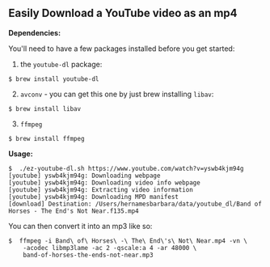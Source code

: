 ## Easily Download a YouTube video as an mp4


**Dependencies:**

You'll need to have a few packages installed before you get started:
1. the `youtube-dl` package:
```
$ brew install youtube-dl
```

2. `avconv` - you can get this one by just brew installing `libav`: 
```
$ brew install libav
```
3. `ffmpeg`
```
$ brew install ffmpeg
```

**Usage:**

``` 
$  ./ez-youtube-dl.sh https://www.youtube.com/watch?v=yswb4kjm94g
[youtube] yswb4kjm94g: Downloading webpage
[youtube] yswb4kjm94g: Downloading video info webpage
[youtube] yswb4kjm94g: Extracting video information
[youtube] yswb4kjm94g: Downloading MPD manifest
[download] Destination: /Users/hernamesbarbara/data/youtube_dl/Band of Horses - The End's Not Near.f135.mp4
```

You can then convert it into an mp3 like so:

```
$  ffmpeg -i Band\ of\ Horses\ -\ The\ End\'s\ Not\ Near.mp4 -vn \
    -acodec libmp3lame -ac 2 -qscale:a 4 -ar 48000 \
    band-of-horses-the-ends-not-near.mp3
```

